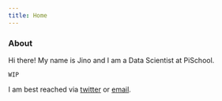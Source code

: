 ```yaml
---
title: Home
---
```

### About
Hi there! My name is Jino and I am a Data Scientist at PiSchool.

```
WIP
```

I am best reached via [twitter](https://x.com/jino_rohit) or [email](mailto:find.jinorohit@gmail.com).
